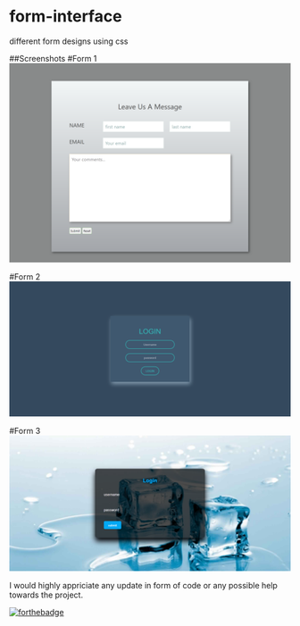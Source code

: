 # form-interface
different form designs using css

##Screenshots
#Form 1 
![image](image/form1.png)

#Form 2
![image](image/form2.png)

#Form 3
![image](image/form3.png)

I would highly appriciate any update in form of code or any possible help towards the project.

[![forthebadge](https://forthebadge.com/images/badges/built-with-love.svg)](https://forthebadge.com)
